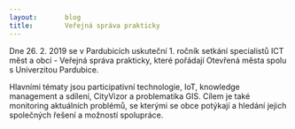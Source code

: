 ```yaml
---
layout:       blog
title:        Veřejná správa prakticky
---
```


Dne 26. 2. 2019 se v Pardubicích uskuteční 1. ročník setkání specialistů ICT měst a obcí - Veřejná správa prakticky, které pořádají Otevřená města spolu s Univerzitou Pardubice.

Hlavními tématy jsou participativní technologie, IoT, knowledge management a sdílení, CityVizor a problematika GIS.
Cílem je také monitoring aktuálních problémů, se kterými se obce potýkají a hledání jejich společných řešení a možností spolupráce.